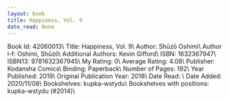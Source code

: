 ```yaml
---
layout: book
title: Happiness, Vol. 9
date_read: None
---
```


Book Id: 42060013\ 
Title: Happiness, Vol. 9\ 
Author: Shūzō Oshimi\ 
Author l-f: Oshimi, Shūzō\ 
Additional Authors: Kevin Gifford\ 
ISBN: 1632367947\ 
ISBN13: 9781632367945\ 
My Rating: 0\ 
Average Rating: 4.08\ 
Publisher: Kodansha Comics\ 
Binding: Paperback\ 
Number of Pages: 192\ 
Year Published: 2019\ 
Original Publication Year: 2018\ 
Date Read: \ 
Date Added: 2020/11/08\ 
Bookshelves: kupka-wstydu\ 
Bookshelves with positions: kupka-wstydu (#2014)\ 

